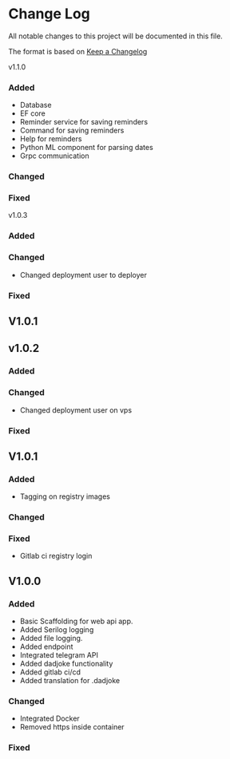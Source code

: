 # Change Log
All notable changes to this project will be documented in this file.
 
The format is based on [Keep a Changelog](http://keepachangelog.com/)

v1.1.0
### Added
- Database
- EF core
- Reminder service for saving reminders
- Command for saving reminders
- Help for reminders
- Python ML component for parsing dates
- Grpc communication
### Changed
### Fixed

v1.0.3
### Added
### Changed
- Changed deployment user to deployer
### Fixed
## V1.0.1

## v1.0.2
 
### Added
### Changed
- Changed deployment user on vps
### Fixed
## V1.0.1
 
### Added
- Tagging on registry images
### Changed
### Fixed
- Gitlab ci registry login

## V1.0.0
 
### Added
- Basic Scaffolding for web api app.
- Added Serilog logging
- Added file logging.
- Added endpoint
- Integrated telegram API
- Added dadjoke functionality
- Added gitlab ci/cd
- Added translation for .dadjoke
### Changed
 - Integrated Docker
 - Removed https inside container
### Fixed